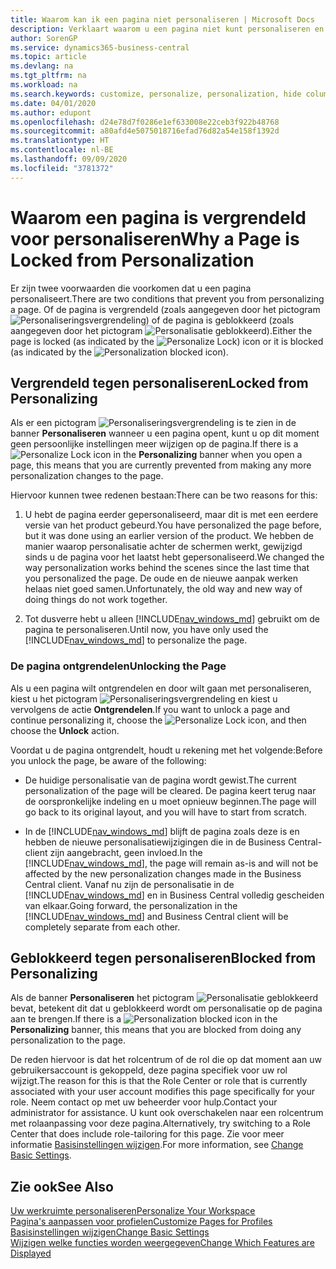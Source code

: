 ```yaml
---
title: Waarom kan ik een pagina niet personaliseren | Microsoft Docs
description: Verklaart waarom u een pagina niet kunt personaliseren en wat u kunt doen om deze te ontgrendelen zodat u de pagina wel kunt personaliseren.
author: SorenGP
ms.service: dynamics365-business-central
ms.topic: article
ms.devlang: na
ms.tgt_pltfrm: na
ms.workload: na
ms.search.keywords: customize, personalize, personalization, hide columns, remove fields, move fields
ms.date: 04/01/2020
ms.author: edupont
ms.openlocfilehash: d24e78d7f0286e1ef633008e22ceb3f922b48768
ms.sourcegitcommit: a80afd4e5075018716efad76d82a54e158f1392d
ms.translationtype: HT
ms.contentlocale: nl-BE
ms.lasthandoff: 09/09/2020
ms.locfileid: "3781372"
---
```

# <a name="why-a-page-is-locked-from-personalization"></a><span data-ttu-id="1a41b-103">Waarom een pagina is vergrendeld voor personaliseren</span><span class="sxs-lookup"><span data-stu-id="1a41b-103">Why a Page is Locked from Personalization</span></span>

<span data-ttu-id="1a41b-104">Er zijn twee voorwaarden die voorkomen dat u een pagina personaliseert.</span><span class="sxs-lookup"><span data-stu-id="1a41b-104">There are two conditions that prevent you from personalizing a page.</span></span> <span data-ttu-id="1a41b-105">Of de pagina is vergrendeld (zoals aangegeven door het pictogram ![Personaliseringsvergrendeling](media/personalization-lock-icon.png "Personalisatievergrendeling")) of de pagina is geblokkeerd (zoals aangegeven door het pictogram ![Personalisatie geblokkeerd](media/personalization-blocked-icon.png "Personalisatie geblokkeerd")).</span><span class="sxs-lookup"><span data-stu-id="1a41b-105">Either the page is locked (as indicated by the ![Personalize Lock](media/personalization-lock-icon.png "Personalize lock")) icon or it is blocked (as indicated by the ![Personalization blocked](media/personalization-blocked-icon.png "Personalization blocked") icon).</span></span>

## <a name="locked-from-personalizing"></a><span data-ttu-id="1a41b-106">Vergrendeld tegen personaliseren</span><span class="sxs-lookup"><span data-stu-id="1a41b-106">Locked from Personalizing</span></span>

<span data-ttu-id="1a41b-107">Als er een pictogram ![Personaliseringsvergrendeling](media/personalization-lock-icon.png "Personalisatievergrendeling") is te zien in de banner **Personaliseren** wanneer u een pagina opent, kunt u op dit moment geen persoonlijke instellingen meer wijzigen op de pagina.</span><span class="sxs-lookup"><span data-stu-id="1a41b-107">If there is a ![Personalize Lock](media/personalization-lock-icon.png "Personalize lock") icon in the **Personalizing** banner when you open a page, this means that you are currently prevented from making any more personalization changes to the page.</span></span>

<!-- This is because we changed the way personalization works behind the scenes since the last time that you personalized the page. Unfortunately, the old way and new of doing things do not work together.

The page currently includes the last personalization changes that you made. If you want to continue personalizing the page, then you can choose the lock icon and then **Unlock**. Just be aware that if you choose to unlock the page, the current personalization of the page will be cleared, and you will have to start from scratch.
-->

<span data-ttu-id="1a41b-108">Hiervoor kunnen twee redenen bestaan:</span><span class="sxs-lookup"><span data-stu-id="1a41b-108">There can be two reasons for this:</span></span>

1. <span data-ttu-id="1a41b-109">U hebt de pagina eerder gepersonaliseerd, maar dit is met een eerdere versie van het product gebeurd.</span><span class="sxs-lookup"><span data-stu-id="1a41b-109">You have personalized the page before, but it was done using an earlier version of the product.</span></span> <span data-ttu-id="1a41b-110">We hebben de manier waarop personalisatie achter de schermen werkt, gewijzigd sinds u de pagina voor het laatst hebt gepersonaliseerd.</span><span class="sxs-lookup"><span data-stu-id="1a41b-110">We changed the way personalization works behind the scenes since the last time that you personalized the page.</span></span> <span data-ttu-id="1a41b-111">De oude en de nieuwe aanpak werken helaas niet goed samen.</span><span class="sxs-lookup"><span data-stu-id="1a41b-111">Unfortunately, the old way and new way of doing things do not work together.</span></span>

2. <span data-ttu-id="1a41b-112">Tot dusverre hebt u alleen [!INCLUDE[nav_windows_md](includes/nav_windows_md.md)] gebruikt om de pagina te personaliseren.</span><span class="sxs-lookup"><span data-stu-id="1a41b-112">Until now, you have only used the [!INCLUDE[nav_windows_md](includes/nav_windows_md.md)] to personalize the page.</span></span>

### <a name="unlocking-the-page"></a><span data-ttu-id="1a41b-113">De pagina ontgrendelen</span><span class="sxs-lookup"><span data-stu-id="1a41b-113">Unlocking the Page</span></span>

<span data-ttu-id="1a41b-114">Als u een pagina wilt ontgrendelen en door wilt gaan met personaliseren, kiest u het pictogram ![Personaliseringsvergrendeling](media/personalization-lock-icon.png "Personalisatievergrendeling") en kiest u vervolgens de actie **Ontgrendelen**.</span><span class="sxs-lookup"><span data-stu-id="1a41b-114">If you want to unlock a page and continue personalizing it, choose the ![Personalize Lock](media/personalization-lock-icon.png "Personalize lock") icon, and then choose the **Unlock** action.</span></span>  

<span data-ttu-id="1a41b-115">Voordat u de pagina ontgrendelt, houdt u rekening met het volgende:</span><span class="sxs-lookup"><span data-stu-id="1a41b-115">Before you unlock the page, be aware of the following:</span></span>

- <span data-ttu-id="1a41b-116">De huidige personalisatie van de pagina wordt gewist.</span><span class="sxs-lookup"><span data-stu-id="1a41b-116">The current personalization of the page will be cleared.</span></span> <span data-ttu-id="1a41b-117">De pagina keert terug naar de oorspronkelijke indeling en u moet opnieuw beginnen.</span><span class="sxs-lookup"><span data-stu-id="1a41b-117">The page will go back to its original layout, and you will have to start from scratch.</span></span>

- <span data-ttu-id="1a41b-118">In de [!INCLUDE[nav_windows_md](includes/nav_windows_md.md)] blijft de pagina zoals deze is en hebben de nieuwe personalisatiewijzigingen die in de Business Central-client zijn aangebracht, geen invloed.</span><span class="sxs-lookup"><span data-stu-id="1a41b-118">In the [!INCLUDE[nav_windows_md](includes/nav_windows_md.md)], the page will remain as-is and will not be affected by the new personalization changes made in the Business Central client.</span></span> <span data-ttu-id="1a41b-119">Vanaf nu zijn de personalisatie in de [!INCLUDE[nav_windows_md](includes/nav_windows_md.md)] en in Business Central volledig gescheiden van elkaar.</span><span class="sxs-lookup"><span data-stu-id="1a41b-119">Going forward, the personalization in the [!INCLUDE[nav_windows_md](includes/nav_windows_md.md)] and Business Central client will be completely separate from each other.</span></span>

## <a name="blocked-from-personalizing"></a><span data-ttu-id="1a41b-120">Geblokkeerd tegen personaliseren</span><span class="sxs-lookup"><span data-stu-id="1a41b-120">Blocked from Personalizing</span></span>

<span data-ttu-id="1a41b-121">Als de banner **Personaliseren** het pictogram ![Personalisatie geblokkeerd](media/personalization-blocked-icon.png "Personalisatie geblokkeerd") bevat, betekent dit dat u geblokkeerd wordt om personalisatie op de pagina aan te brengen.</span><span class="sxs-lookup"><span data-stu-id="1a41b-121">If there is a ![Personalization blocked](media/personalization-blocked-icon.png "Personalization blocked") icon in the **Personalizing** banner, this means that you are blocked from doing any personalization to the page.</span></span>

<!-- Only text is translated, so removing this image for non-English UX reasons.  ![Personalize blocked](media/personalization-blocked.png "Personalize lock") -->

<span data-ttu-id="1a41b-122">De reden hiervoor is dat het rolcentrum of de rol die op dat moment aan uw gebruikersaccount is gekoppeld, deze pagina specifiek voor uw rol wijzigt.</span><span class="sxs-lookup"><span data-stu-id="1a41b-122">The reason for this is that the Role Center or role that is currently associated with your user account modifies this page specifically for your role.</span></span> <span data-ttu-id="1a41b-123">Neem contact op met uw beheerder voor hulp.</span><span class="sxs-lookup"><span data-stu-id="1a41b-123">Contact your administrator for assistance.</span></span> <span data-ttu-id="1a41b-124">U kunt ook overschakelen naar een rolcentrum met rolaanpassing voor deze pagina.</span><span class="sxs-lookup"><span data-stu-id="1a41b-124">Alternatively, try switching to a Role Center that does include role-tailoring for this page.</span></span> <span data-ttu-id="1a41b-125">Zie voor meer informatie [Basisinstellingen wijzigen](ui-change-basic-settings.md).</span><span class="sxs-lookup"><span data-stu-id="1a41b-125">For more information, see [Change Basic Settings](ui-change-basic-settings.md).</span></span>

## <a name="see-also"></a><span data-ttu-id="1a41b-126">Zie ook</span><span class="sxs-lookup"><span data-stu-id="1a41b-126">See Also</span></span>
[<span data-ttu-id="1a41b-127">Uw werkruimte personaliseren</span><span class="sxs-lookup"><span data-stu-id="1a41b-127">Personalize Your Workspace</span></span>](ui-personalization-user.md)  
[<span data-ttu-id="1a41b-128">Pagina's aanpassen voor profielen</span><span class="sxs-lookup"><span data-stu-id="1a41b-128">Customize Pages for Profiles</span></span>](ui-personalization-manage.md)  
[<span data-ttu-id="1a41b-129">Basisinstellingen wijzigen</span><span class="sxs-lookup"><span data-stu-id="1a41b-129">Change Basic Settings</span></span>](ui-change-basic-settings.md)  
[<span data-ttu-id="1a41b-130">Wijzigen welke functies worden weergegeven</span><span class="sxs-lookup"><span data-stu-id="1a41b-130">Change Which Features are Displayed</span></span>](ui-experiences.md)  

